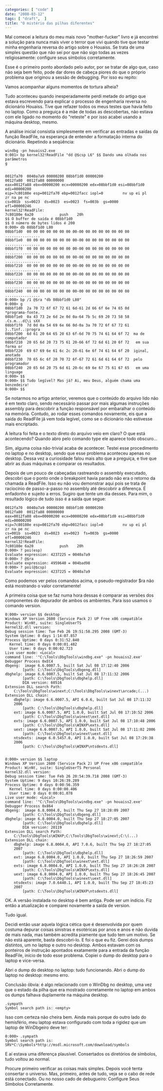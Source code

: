 ```yaml
---
categories: [ "code" ]
date: "2008-03-12"
tags: [ "draft",  ]
title: "O mistério das pilhas diferentes"
---
```

Mal comecei a leitura do meu mais novo "mother-fucker" livro e já
encontrei a solução para nunca mais viver o terror que vivi quando
tive que testar minha engenharia reversa do artigo sobre o Houaiss. Se
trata de uma simples questão que não sei por que não sigo todas as
vezes religiosamente: configure seus símbolos corretamente.

Esse é o primeiro ponto abordado pelo autor, por se tratar de algo
que, caso não seja bem feito, pode dar dores de cabeça piores do que
o próprio problema que originou a sessão de debugging. Por isso eu
repito:

Vamos acompanhar alguns momentos de tortura alheia?

Tudo aconteceu quando inesperadamente perdi metade do artigo que
estava escrevendo para explicar o processo de engenharia reversa no
dicionário Houaiss. Tive que refazer todos os meus testes que havia
feito no laptop. Como a preguiça é a mãe de todas as descobertas,
não estava com ele ligado no momento do "reteste" e por isso acabei
usando a máquina desktop, mesmo.

A análise inicial consistia simplesmente em verificar as entradas e
saídas da função ReadFile, na esperança de entender a formatação
interna do dicionário. Repetindo a seqüência:

    
    windbg -pn houaiss2.exe
    0:001> bp kernel32!ReadFile "dd @$csp L6" $$ Dando uma olhada nos
    parâmetros
    g

    
    0012fa70  0040a7a9 00000200 08bbf1d0 00000200
    0012fa80  0012fa88 00000000
    eax=0012fa88 ebx=00000200 ecx=00000200 edx=08bbf1d0 esi=08bbf1d0
    edi=00000200
    eip=7c80180e esp=0012fa70 ebp=0012facc iopl=0         nv up ei pl
    zr na pe nc
    cs=001b  ss=0023  ds=0023  es=0023  fs=003b  gs=0000
    efl=00000246
    kernel32!ReadFile:
    7c80180e 6a20            push    20h
    $$ O buffer de saída é 08bbf1d0 
    $$ O número de bytes lidos é 200
    0:000> db 08bbf1d0 L80
    08bbf1d0  00 00 00 00 00 00 00 00-00 00 00 00 00 00 00 00
    ................
    08bbf1e0  00 00 00 00 00 00 00 00-00 00 00 00 00 00 00 00
    ................
    08bbf1f0  00 00 00 00 00 00 00 00-00 00 00 00 00 00 00 00
    ................
    08bbf200  00 00 00 00 00 00 00 00-00 00 00 00 00 00 00 00
    ................
    08bbf210  00 00 00 00 00 00 00 00-00 00 00 00 00 00 00 00
    ................
    08bbf220  00 00 00 00 00 00 00 00-00 00 00 00 00 00 00 00
    ................
    08bbf230  00 00 00 00 00 00 00 00-00 00 00 00 00 00 00 00
    ................
    08bbf240  00 00 00 00 00 00 00 00-00 00 00 00 00 00 00 00
    ................
    0:000> bp /1 @$ra "db 08bbf1d0 L80"
    0:000> g
    08bbf1d0  2a 70 72 6f 67 72 61 6d-61 2d 66 6f 6e 74 65 0d
    *programa-fonte.
    08bbf1e0  0a 43 73 2e 6d 2e 0d 0a-64 7b 5c 69 20 73 58 58
    .Cs.m...d{\i sXX
    08bbf1f0  7d 0d 0a 54 69 6e 66 0d-0a 3a 70 72 6f 67 72 61
    }..Tinf..:progra
    08bbf200  6d 61 20 64 65 20 63 6f-6d 70 75 74 61 64 6f 72  ma de
    computador
    08bbf210  20 65 6d 20 73 75 61 20-66 6f 72 6d 61 20 6f 72   em sua
    forma or
    08bbf220  69 67 69 6e 61 6c 2c 20-61 6e 6f 74 61 64 6f 20  iginal,
    anotado
    08bbf230  70 65 6c 6f 20 70 72 6f-67 72 61 6d 61 64 6f 72  pelo
    programador
    08bbf240  20 65 6d 20 75 6d 61 20-6c 69 6e 67 75 61 67 65   em uma
    linguage
    0:000> $$
    0:000> $$ Tudo legível? Mas já? Ai, meu Deus, alguém chama uma
    benzedeira!
    0:000> $$

Se notarmos no artigo anterior, veremos que o conteúdo do arquivo
lido não é em texto claro, sendo necessário passar por mais algumas
instruções assembly para descobrir a função responsável por
embaralhar o conteúdo na memória. Contudo, ao rodar esses comandos
novamente, eis que a saída do ReadFile já vem toda legível, como se
o dicionário não estivesse mais encriptado.

A leitura foi feita e o texto direto do arquivo veio em claro? O que está
acontecendo? Quando abro pelo comando type ele aparece todo obscuro...

Sim, alguma coisa não-trivial acaba de acontecer. Testei esse
procedimento no laptop e no desktop, sendo que esse problema aconteceu
apenas no desktop. Dessa vez a curiosidade falou mais alto que a
preguiça, e tive que abrir as duas máquinas e comparar os resultados.

Depois de um pouco de cabeçadas rastreando o assembly executado,
descobri que o ponto onde o breakpoint havia parado não era o retorno
da chamada a ReadFile. Isso eu não vou demonstrar aqui pois se trata de
raciocínio de passo-a-passo no assembly até descobrir a diferença. É
enfadonho e sujeito a erros. Sugiro que tente um dia desses. Para mim,
o resultado lógico de tudo isso é a saída que segue:

    
    0012fa70  0040a7a9 00000200 08bbf1d0 00000200
    0012fa80  0012fa88 00000000
    eax=0012fa88 ebx=00000200 ecx=00000200 edx=08bbf1d0 esi=08bbf1d0
    edi=00000200
    eip=7c80180e esp=0012fa70 ebp=0012facc iopl=0         nv up ei pl
    zr na pe nc
    cs=001b  ss=0023  ds=0023  es=0023  fs=003b  gs=0000
    efl=00000246
    kernel32!ReadFile:
    7c80180e 6a20            push    20h
    0:000> ? poi(esp)
    Evaluate expression: 4237225 = 0040a7a9
    0:000> ? @$ra
    Evaluate expression: 4959640 = 004bad98
    0:000> ? poi(@$csp)
    Evaluate expression: 4237225 = 0040a7a9 

Como podemos ver pelos comandos acima, o pseudo-registrador $ra não
está mostrando o valor corretamente!

A primeira coisa que se faz numa hora dessas é comparar as versões
dos componentes do depurador de ambos os ambientes. Para isso usamos o
comando version.

    
    0:000> version $$ desktop
    Windows XP Version 2600 (Service Pack 2) UP Free x86 compatible
    Product: WinNt, suite: SingleUserTS
    kernel32.dll version:
    Debug session time: Tue Feb 26 19:51:58.295 2008 (GMT-3)
    System Uptime: 0 days 1:14:07.857
    Process Uptime: 0 days 0:31:52.840
      Kernel time: 0 days 0:00:01.482
      User time: 0 days 0:00:02.723
    Live user mode: <Local>
    command line: '"C:\Tools\DbgTools\windbg.exe" -pn houaiss2.exe'
    Debugger Process 0xEC4
    dbgeng:  image 6.6.0007.5, built Sat Jul 08 17:12:40 2006
            [path: C:\Tools\DbgTools\dbgeng.dll]
    dbghelp: image 6.6.0007.5, built Sat Jul 08 17:11:32 2006
            [path: C:\Tools\DbgTools\dbghelp.dll]
            DIA version: 60516
    Extension DLL search Path:
        C:\Tools\DbgTools\winext;C:\Tools\DbgTools\winext\arcade;(...)
    Extension DLL chain:
        dbghelp: image 6.6.0007.5, API 6.0.6, built Sat Jul 08 17:11:32
        2006
            [path: C:\Tools\DbgTools\dbghelp.dll]
        ext: image 6.6.0007.5, API 1.0.0, built Sat Jul 08 17:10:52 2006
            [path: C:\Tools\DbgTools\winext\ext.dll]
        exts: image 6.6.0007.5, API 1.0.0, built Sat Jul 08 17:10:48 2006
            [path: C:\Tools\DbgTools\WINXP\exts.dll]
        uext: image 6.6.0007.5, API 1.0.0, built Sat Jul 08 17:11:02 2006
            [path: C:\Tools\DbgTools\winext\uext.dll]
        ntsdexts: image 6.0.5457.0, API 1.0.0, built Sat Jul 08 17:29:38
        2006
            [path: C:\Tools\DbgTools\WINXP\ntsdexts.dll]

    
    0:000> version $$ laptop
    Windows XP Version 2600 (Service Pack 2) UP Free x86 compatible
    Product: WinNt, suite: SingleUserTS Personal
    kernel32.dll version:
    Debug session time: Tue Feb 26 20:54:39.718 2008 (GMT-3)
    System Uptime: 9 days 10:26:39.289
    Process Uptime: 0 days 0:00:56.359
      Kernel time: 0 days 0:00:00.406
      User time: 0 days 0:00:01.078
    Live user mode: <Local>
    command line: '"C:\Tools\DbgTools\windbg.exe" -pn houaiss2.exe'
    Debugger Process 0x864
    dbgeng:  image 6.8.0004.0, built Thu Sep 27 18:28:09 2007
            [path: C:\Tools\DbgTools\dbgeng.dll]
    dbghelp: image 6.8.0004.0, built Thu Sep 27 18:27:05 2007
            [path: C:\Tools\DbgTools\dbghelp.dll]
            DIA version: 20119
    Extension DLL search Path:
        C:\Tools\DbgTools\WINXP;C:\Tools\DbgTools\winext;C:\(...)
    Extension DLL chain:
        dbghelp: image 6.8.0004.0, API 7.0.6, built Thu Sep 27 18:27:05
        2007
            [path: C:\Tools\DbgTools\dbghelp.dll]
        ext: image 6.8.0004.0, API 1.0.0, built Thu Sep 27 18:26:59 2007
            [path: C:\Tools\DbgTools\winext\ext.dll]
        exts: image 6.8.0004.0, API 1.0.0, built Thu Sep 27 18:26:28 2007
            [path: C:\Tools\DbgTools\WINXP\exts.dll]
        uext: image 6.8.0004.0, API 1.0.0, built Thu Sep 27 18:26:45 2007
            [path: C:\Tools\DbgTools\winext\uext.dll]
        ntsdexts: image 7.0.6440.1, API 1.0.0, built Thu Sep 27 18:45:23
        2007
            [path: C:\Tools\DbgTools\WINXP\ntsdexts.dll]

OK. A versão instalada no desktop é bem antiga. Pode ser um
indício. Fiz então a atualização e comparei novamente a saída de
version.

Tudo igual.

Decidi então usar aquela lógica cética que é desenvolvida por
quem costuma depurar coisas sinistras e esotéricas por anos e anos e
não duvida de mais nada, mas também acredita piamente que tudo tem
um motivo. Se não está aparente, basta descobri-lo. E foi o que eu
fiz. Gerei dois dumps distintos, um no laptop e outro no desktop. Ambos
estavam com os ponteiros de instrução apontados exatamente para a
entrada da função ReadFile, início de todo esse problema. Copiei o
dump do desktop para o laptop e vice-versa.

Abri o dump do desktop no laptop: tudo funcionando. Abri o dump do laptop
no desktop: mesmo erro.

Conclusão óbvia: é algo relacionado com o WinDbg no desktop, uma vez
que o estado da pilha que era mostrado corretamente no laptop em ambos
os dumps falhava duplamente na máquina desktop.

    
    .sympath
    Symbol search path is: <empty>

Isso com certeza não cheira bem. Ainda mais porque do outro lado do
hemisfério, meu laptop estava configurado com toda a rigidez que um
laptop de WinDbgeiro deve ter:

    
    0:000> .sympath
    Symbol search path is:
    SRV*C:\Symbols*http://msdl.microsoft.com/download/symbols

E aí estava uma diferença plausível. Consertados os diretórios de
símbolos, tudo voltou ao normal.

Procure primeiro verificar as coisas mais simples. Depois você tenta
consertar o universo. Mas, primeiro, antes de tudo, veja se o cabo de
rede está conectado. Ou no nosso cado de debugueiro: Configure Seus
Símbolos Corretamente.
